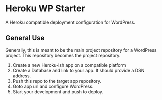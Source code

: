 # Heroku WP Starter

A Heroku compatible deployment configuration for WordPress.

## General Use

Generally, this is meant to be the main project repository for a WordPress project.
This repository becomes the project repository.

1. Create a new Heroku-ish app on a compatible platform
2. Create a Database and link to your app. It should provide a DSN address.
3. Push this repo to the target app repository.
4. Goto app url and configure WordPress.
5. Start your development and push to deploy.

